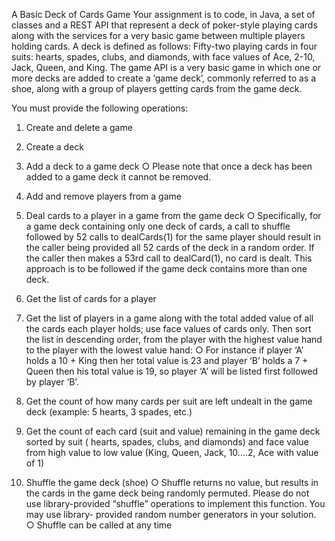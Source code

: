 A Basic Deck of Cards Game
Your assignment is to code, in Java, a set of classes and a REST API that represent a deck of
poker-style playing cards along with the services for a very basic game between multiple
players holding cards. A deck is defined as follows: Fifty-two playing cards in four suits: hearts,
spades, clubs, and diamonds, with face values of Ace, 2-10, Jack, Queen, and King.
The game API is a very basic game in which one or more decks are added to create a ‘game
deck’, commonly referred to as a shoe, along with a group of players getting cards from the
game deck.

You must provide the following operations:

1. Create and delete a game
2. Create a deck

3. Add a deck to a game deck
    ○ Please note that once a deck has been added to a game deck it cannot be
    removed.
    
4. Add and remove players from a game

5. Deal cards to a player in a game from the game deck
    ○ Specifically, for a game deck containing only one deck of cards, a call to shuffle
    followed by 52 calls to dealCards(1) for the same player should result in the
    caller being provided all 52 cards of the deck in a random order. If the caller then
    makes a 53rd call to dealCard(1), no card is dealt. This approach is to be
    followed if the game deck contains more than one deck.
    
6. Get the list of cards for a player

7. Get the list of players in a game along with the total added value of all the cards each
player holds; use face values of cards only. Then sort the list in descending order, from
the player with the highest value hand to the player with the lowest value hand:
    ○ For instance if player ‘A’ holds a 10 + King then her total value is 23 and player
    ‘B’ holds a 7 + Queen then his total value is 19, so player ‘A’ will be listed first
    followed by player ‘B’.
    
8. Get the count of how many cards per suit are left undealt in the game deck (example: 5
hearts, 3 spades, etc.)

9. Get the count of each card (suit and value) remaining in the game deck sorted by suit (
hearts, spades, clubs, and diamonds) and face value from high value to low value (King,
Queen, Jack, 10….2, Ace with value of 1)

10. Shuffle the game deck (shoe)
    ○ Shuffle returns no value, but results in the cards in the game deck being
    randomly permuted. Please do not use library-provided “shuffle” operations to
    implement this function. You may use library- provided random number
    generators in your solution.
    ○ Shuffle can be called at any time
